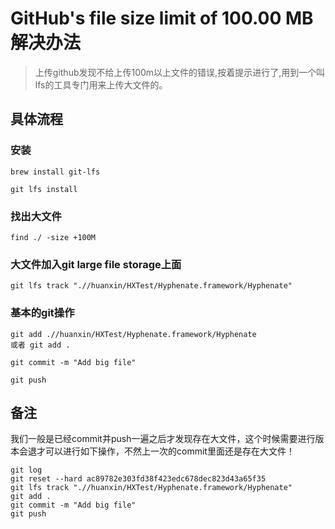 # GitHub's file size limit of 100.00 MB解决办法

> 上传github发现不给上传100m以上文件的错误,按着提示进行了,用到一个叫lfs的工具专门用来上传大文件的。

## 具体流程

### 安装

```shell
brew install git-lfs

git lfs install
```

### 找出大文件

```shell
find ./ -size +100M
```

### 大文件加入git large file storage上面

```shell
git lfs track ".//huanxin/HXTest/Hyphenate.framework/Hyphenate"
```

### 基本的git操作

```shell
git add .//huanxin/HXTest/Hyphenate.framework/Hyphenate
或者 git add .

git commit -m "Add big file"

git push
```

## 备注

我们一般是已经commit并push一遍之后才发现存在大文件，这个时候需要进行版本会退才可以进行如下操作，不然上一次的commit里面还是存在大文件！

```shell
git log
git reset --hard ac89782e303fd38f423edc678dec823d43a65f35
git lfs track ".//huanxin/HXTest/Hyphenate.framework/Hyphenate"
git add .
git commit -m "Add big file"
git push
```

